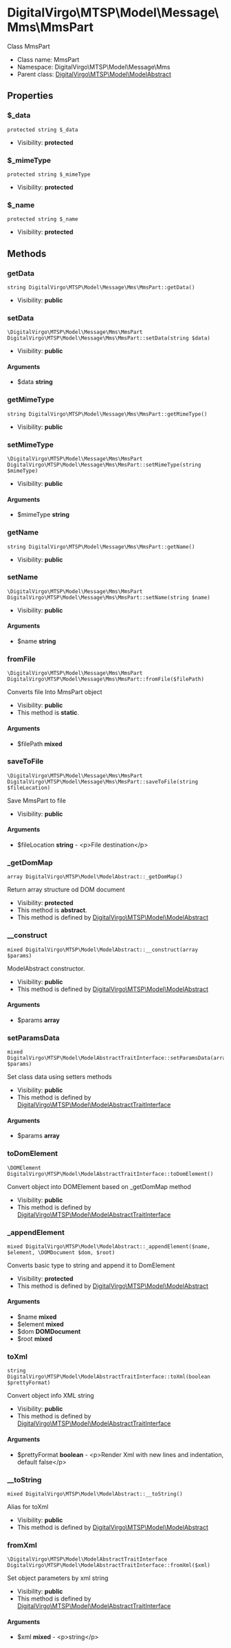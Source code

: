 DigitalVirgo\MTSP\Model\Message\Mms\MmsPart
===============

Class MmsPart




* Class name: MmsPart
* Namespace: DigitalVirgo\MTSP\Model\Message\Mms
* Parent class: [DigitalVirgo\MTSP\Model\ModelAbstract](DigitalVirgo-MTSP-Model-ModelAbstract.md)





Properties
----------


### $_data

    protected string $_data





* Visibility: **protected**


### $_mimeType

    protected string $_mimeType





* Visibility: **protected**


### $_name

    protected string $_name





* Visibility: **protected**


Methods
-------


### getData

    string DigitalVirgo\MTSP\Model\Message\Mms\MmsPart::getData()





* Visibility: **public**




### setData

    \DigitalVirgo\MTSP\Model\Message\Mms\MmsPart DigitalVirgo\MTSP\Model\Message\Mms\MmsPart::setData(string $data)





* Visibility: **public**


#### Arguments
* $data **string**



### getMimeType

    string DigitalVirgo\MTSP\Model\Message\Mms\MmsPart::getMimeType()





* Visibility: **public**




### setMimeType

    \DigitalVirgo\MTSP\Model\Message\Mms\MmsPart DigitalVirgo\MTSP\Model\Message\Mms\MmsPart::setMimeType(string $mimeType)





* Visibility: **public**


#### Arguments
* $mimeType **string**



### getName

    string DigitalVirgo\MTSP\Model\Message\Mms\MmsPart::getName()





* Visibility: **public**




### setName

    \DigitalVirgo\MTSP\Model\Message\Mms\MmsPart DigitalVirgo\MTSP\Model\Message\Mms\MmsPart::setName(string $name)





* Visibility: **public**


#### Arguments
* $name **string**



### fromFile

    \DigitalVirgo\MTSP\Model\Message\Mms\MmsPart DigitalVirgo\MTSP\Model\Message\Mms\MmsPart::fromFile($filePath)

Converts file Into MmsPart object



* Visibility: **public**
* This method is **static**.


#### Arguments
* $filePath **mixed**



### saveToFile

    \DigitalVirgo\MTSP\Model\Message\Mms\MmsPart DigitalVirgo\MTSP\Model\Message\Mms\MmsPart::saveToFile(string $fileLocation)

Save MmsPart to file



* Visibility: **public**


#### Arguments
* $fileLocation **string** - &lt;p&gt;File destination&lt;/p&gt;



### _getDomMap

    array DigitalVirgo\MTSP\Model\ModelAbstract::_getDomMap()

Return array structure od DOM document



* Visibility: **protected**
* This method is **abstract**.
* This method is defined by [DigitalVirgo\MTSP\Model\ModelAbstract](DigitalVirgo-MTSP-Model-ModelAbstract.md)




### __construct

    mixed DigitalVirgo\MTSP\Model\ModelAbstract::__construct(array $params)

ModelAbstract constructor.



* Visibility: **public**
* This method is defined by [DigitalVirgo\MTSP\Model\ModelAbstract](DigitalVirgo-MTSP-Model-ModelAbstract.md)


#### Arguments
* $params **array**



### setParamsData

    mixed DigitalVirgo\MTSP\Model\ModelAbstractTraitInterface::setParamsData(array $params)

Set class data using setters methods



* Visibility: **public**
* This method is defined by [DigitalVirgo\MTSP\Model\ModelAbstractTraitInterface](DigitalVirgo-MTSP-Model-ModelAbstractTraitInterface.md)


#### Arguments
* $params **array**



### toDomElement

    \DOMElement DigitalVirgo\MTSP\Model\ModelAbstractTraitInterface::toDomElement()

Convert object into DOMElement based on _getDomMap method



* Visibility: **public**
* This method is defined by [DigitalVirgo\MTSP\Model\ModelAbstractTraitInterface](DigitalVirgo-MTSP-Model-ModelAbstractTraitInterface.md)




### _appendElement

    mixed DigitalVirgo\MTSP\Model\ModelAbstract::_appendElement($name, $element, \DOMDocument $dom, $root)

Converts basic type to string and append it to DomElement



* Visibility: **protected**
* This method is defined by [DigitalVirgo\MTSP\Model\ModelAbstract](DigitalVirgo-MTSP-Model-ModelAbstract.md)


#### Arguments
* $name **mixed**
* $element **mixed**
* $dom **DOMDocument**
* $root **mixed**



### toXml

    string DigitalVirgo\MTSP\Model\ModelAbstractTraitInterface::toXml(boolean $prettyFormat)

Convert object info XML string



* Visibility: **public**
* This method is defined by [DigitalVirgo\MTSP\Model\ModelAbstractTraitInterface](DigitalVirgo-MTSP-Model-ModelAbstractTraitInterface.md)


#### Arguments
* $prettyFormat **boolean** - &lt;p&gt;Render Xml with new lines and indentation, default false&lt;/p&gt;



### __toString

    mixed DigitalVirgo\MTSP\Model\ModelAbstract::__toString()

Alias for toXml



* Visibility: **public**
* This method is defined by [DigitalVirgo\MTSP\Model\ModelAbstract](DigitalVirgo-MTSP-Model-ModelAbstract.md)




### fromXml

    \DigitalVirgo\MTSP\Model\ModelAbstractTraitInterface DigitalVirgo\MTSP\Model\ModelAbstractTraitInterface::fromXml($xml)

Set object parameters by xml string



* Visibility: **public**
* This method is defined by [DigitalVirgo\MTSP\Model\ModelAbstractTraitInterface](DigitalVirgo-MTSP-Model-ModelAbstractTraitInterface.md)


#### Arguments
* $xml **mixed** - &lt;p&gt;string&lt;/p&gt;


